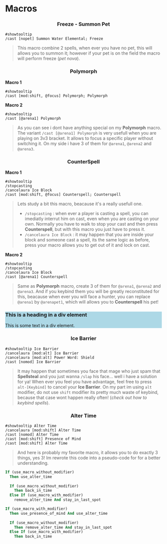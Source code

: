 # Macros

<h3 align="center"> Freeze - Summon Pet </h3>

```
#showtooltip
/cast [nopet] Summon Water Elemental; Freeze
```

> This macro combine 2 spells, when ever you have no pet, this will allows you to summon it; however if your pet is on the field the macro will perform freeze (*pet nova*).

<h3 align="center"> Polymorph </h3>

**Macro 1**

```
#showtooltip
/cast [mod:shift, @focus] Polymorph; Polymorph
```

**Macro 2**

```
#showtooltip
/cast [@arena1] Polymorph
```
> As you can see i dont have anything special on my **Polymorph** macro. The variant `/cast [@arena1] Polymorph` is very usefull when you are playing on 3v3 bracket. It allows to focus a specific player without switching it. On my side i have 3 of them for `@arena1`, `@arena2` and `@arena3`.

<h3 align="center"> CounterSpell </h3>

**Macro 1**

```
#showtooltip
/stopcasting
/cancelaura Ice Block
/cast [mod:shift, @focus] Counterspell; Counterspell
```

> Lets study a bit this macro, beacause it's a really usefull one. 
> - `/stopcasting` : when ever a player is casting a spell, you can imediatly interrut him on cast, even when you are casting on your own. Normally you have to walk to stop your cast and then press **Counterspell**, but with this macro you just have to press it.
> - `/cancelaura Ice Block` : it may happen that you are inside your block and someone cast a spell, its the same logic as before, press your macro allows you to get out of it and lock on cast.

**Macro 2**

```
#showtooltip
/stopcasting
/cancelaura Ice Block
/cast [@arena1] Counterspell
```

> Same as **Polymorph** macro, create 3 of them for `@arena1`, `@arena2` and `@arena3`. And if you keybind them you will be greatly reconstituted for this, beacause when ever you will face a hunter, you can replace `@arena1` by `@arenapet1`, which will allows you to **Counterspell** his pet!

<div style="background-color:lightblue">
  <h3>This is a heading in a div element</h3>
  <p>This is some text in a div element.</p>
</div>

<h3 align="center"> Ice Barrier </h3>

```
#showtooltip Ice Barrier
/cancelaura [mod:alt] Ice Barrier
/cancelaura [mod:alt] Power Word: Shield
/cast [nomod] Ice Barrier
```

> It may happen that sometimes you face that mage who just spam that **Spellsteal** and you just wanna `/slap` his face... well i have a solution for ya! When ever you feel you have advantage, feel free to press `alt-[Keybind]` to cancel your **Ice Barrier**. On my part im using `alt` modifier, do not use `shift` modifier its pretty much waste of keybind, because that case wont happen really often! (*check out how to keybind spells*).

<h3 align="center"> Alter Time </h3>

```
#showtooltip Alter Time
/cancelaura [mod:shift] Alter Time
/cast [nomod] Alter Time
/cast [mod:shift] Presence of Mind
/cast [mod:shift] Alter Time
```

> And here is probably my favorite macro, it allows you to do exactly 3 things, yes 3! Im rewrote this code into a pseudo-code for for a better understanding.

```Pascal
If (use_macro_without_modifier)
  Then use_alter_time
  
  If (use_macro_without_modifier)
    Then back_in_time  
  Else If (use_macro_with_modifier)
    remove_alter_time And stay_in_last_spot

If (use_macro_with_modifier)
  Then use_presence_of_mind And use_alter_time
  
  If (use_macro_without_modifier)
    Then remove_alter_time And stay_in_last_spot
  Else If (use_macro_with_modifier)
    Then back_in_time
```
